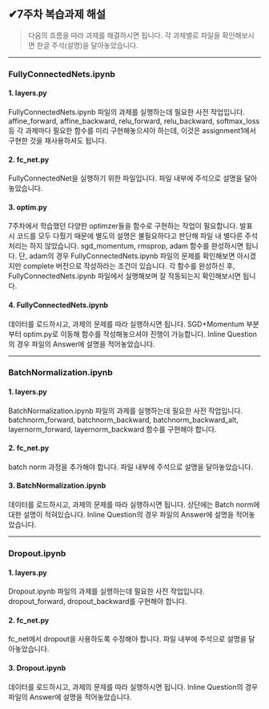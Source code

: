 ## ✔7주차 복습과제 해설
> 다음의 흐름을 따라 과제를 해결하시면 됩니다. 각 과제별로 파일을 확인해보시면 한글 주석(설명)을 달아놓았습니다.

---

### FullyConnectedNets.ipynb

#### 1. layers.py
FullyConnectedNets.ipynb 파일의 과제를 실행하는데 필요한 사전 작업입니다. affine_forward, affine_backward, relu_forward, relu_backward, softmax_loss 등 각 과제마다 필요한 함수를 미리 구현해놓으셔야 하는데, 이것은 assignment1에서 구현한 것을 재사용하셔도 됩니다.

#### 2. fc_net.py
FullyConnectedNet을 실행하기 위한 파일입니다. 파일 내부에 주석으로 설명을 달아놓았습니다.

#### 3. optim.py
7주차에서 학습했던 다양한 optimzer들을 함수로 구현하는 작업이 필요합니다. 발표 시 코드를 모두 다뤘기 때문에 별도의 설명은 불필요하다고 판단해 파일 내 별다른 주석처리는 하지 않았습니다. sgd_momentum, rmsprop, adam 함수를 완성하시면 됩니다. 단, adam의 경우 FullyConnectedNets.ipynb 파일의 문제를 확인해보면 아시겠지만 complete 버전으로 작성하라는 조건이 있습니다. 각 함수를 완성하신 후, FullyConnectedNets.ipynb 파일에서 실행해보며 잘 작동되는지 확인해보시면 됩니다.

#### 4. FullyConnectedNets.ipynb
데이터를 로드하시고, 과제의 문제를 따라 실행하시면 됩니다. SGD+Momentum 부분부터 optim.py로 이동해 함수를 작성해놓으셔야 진행이 가능합니다. Inline Question의 경우 파일의 Answer에 설명을 적어놓았습니다.

---

### BatchNormalization.ipynb

#### 1. layers.py
BatchNormalization.ipynb 파일의 과제를 실행하는데 필요한 사전 작업입니다. batchnorm_forward, batchnorm_backward, batchnorm_backward_alt, layernorm_forward, layernorm_backward 함수를 구현해야 합니다.

#### 2. fc_net.py
batch norm 과정을 추가해야 합니다. 파일 내부에 주석으로 설명을 달아놓았습니다.

#### 3. BatchNormalization.ipynb
데이터를 로드하시고, 과제의 문제를 따라 실행하시면 됩니다. 상단에는 Batch norm에 대한 설명이 적혀있습니다. Inline Question의 경우 파일의 Answer에 설명을 적어놓았습니다.

---

### Dropout.ipynb

#### 1. layers.py
Dropout.ipynb 파일의 과제를 실행하는데 필요한 사전 작업입니다. dropout_forward, dropout_backward를 구현해야 합니다.

#### 2. fc_net.py
fc_net에서 dropout을 사용하도록 수정해야 합니다. 파일 내부에 주석으로 설명을 달아놓았습니다.

#### 3. Dropout.ipynb
데이터를 로드하시고, 과제의 문제를 따라 실행하시면 됩니다. Inline Question의 경우 파일의 Answer에 설명을 적어놓았습니다.
